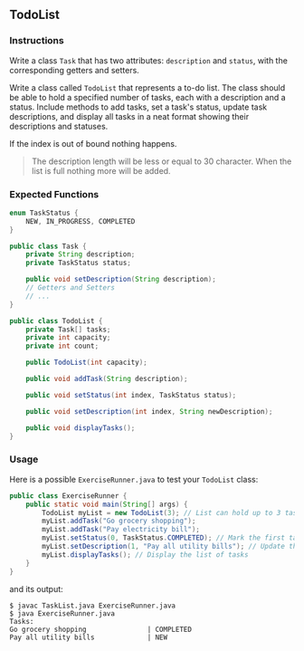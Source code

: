 ## TodoList

### Instructions

Write a class `Task` that has two attributes: `description` and `status`, with the corresponding getters and setters.

Write a class called `TodoList` that represents a to-do list. The class should be able to hold a specified number of tasks, each with a description and a status. Include methods to add tasks, set a task's status, update task descriptions, and display all tasks in a neat format showing their descriptions and statuses.

If the index is out of bound nothing happens.

> The description length will be less or equal to 30 character. When the list is full nothing more will be added.

### Expected Functions

```java
enum TaskStatus {
    NEW, IN_PROGRESS, COMPLETED
}

public class Task {
    private String description;
    private TaskStatus status;

    public void setDescription(String description);
    // Getters and Setters
    // ...
}

public class TodoList {
    private Task[] tasks;
    private int capacity;
    private int count;

    public TodoList(int capacity);

    public void addTask(String description);

    public void setStatus(int index, TaskStatus status);

    public void setDescription(int index, String newDescription);

    public void displayTasks();
}
```

### Usage

Here is a possible `ExerciseRunner.java` to test your `TodoList` class:

```java
public class ExerciseRunner {
    public static void main(String[] args) {
        TodoList myList = new TodoList(3); // List can hold up to 3 tasks
        myList.addTask("Go grocery shopping");
        myList.addTask("Pay electricity bill");
        myList.setStatus(0, TaskStatus.COMPLETED); // Mark the first task as completed
        myList.setDescription(1, "Pay all utility bills"); // Update the description of the second task
        myList.displayTasks(); // Display the list of tasks
    }
}
```

and its output:

```shell
$ javac TaskList.java ExerciseRunner.java
$ java ExerciseRunner.java
Tasks:
Go grocery shopping               | COMPLETED
Pay all utility bills             | NEW
```
